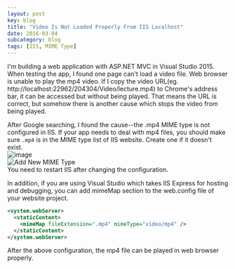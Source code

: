 ```yaml
---
layout: post
key: blog
title: "Video Is Not Loaded Properly From IIS Localhost"
date: 2016-03-04
subcategory: blog
tags: [IIS, MIME Type]
---
```


I'm building a web application with ASP.NET MVC in Visual Studio 2015. When testing the app, I found one page can't load a video file. Web browser is unable to play the mp4 video. If I copy the video URL(eg. http://localhost:22962/204304/Video/lecture.mp4) to Chrome's address bar, it can be accessed but without being played. That means the URL is correct, but somehow there is another cause which stops the video from being played.

After Google searching, I found the cause--the .mp4 MIME type is not configured in IIS. If your app needs to deal with mp4 files, you should make sure `.mp4` is in the MIME type list of IIS website. Create one if it doesn't exist.   
![image](/public/images/blog/2016-03-04/iismime.png)  
![Add New MIME Type](/public/images/blog/2016-03-04/iismimeadd.png)  
You need to restart IIS after changing the configuration.  

In addition, if you are using Visual Studio which takes IIS Express for hosting and debugging, you can add mimeMap section to the web.config file of your website project.

```xml
<system.webServer>
  <staticContent>
    <mimeMap fileExtension=".mp4" mimeType="video/mp4" />
  </staticContent>
</system.webServer>
```

After the above configuration, the mp4 file can be played in web browser properly.
